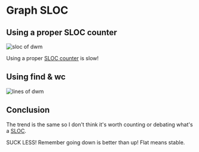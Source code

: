 # Graph SLOC

## Using a proper SLOC counter

<img src=http://s.natalian.org/2016-03-03/sloc-dwm-3465bed.svg alt="sloc of dwm">

Using a proper [SLOC counter](https://github.com/flosse/sloc) is slow!

## Using find & wc

<img src=http://s.natalian.org/2016-03-03/findwc-dwm-3465bed.svg alt="lines of dwm">

## Conclusion

The trend is the same so I don't think it's worth counting or debating what's a
[SLOC](https://en.wikipedia.org/wiki/Source_lines_of_code).

SUCK LESS! Remember going down is better than up! Flat means stable.
